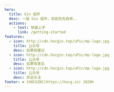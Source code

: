 ```yaml
---
hero:
  title: Gin 组件
  desc: 一组 Gin 组件，目前优先自用..
  actions:
    - text: 快速上手
      link: /getting-started
features:
  - icon: http://cdn.hocgin.top/uPic/mp-logo.jpg
    title: 公众号
    desc: 如果有建议
  - icon: http://cdn.hocgin.top/uPic/mp-logo.jpg
    title: 公众号
    desc: 如果有意见
  - icon: http://cdn.hocgin.top/uPic/mp-logo.jpg
    title: 公众号
    desc: 欢迎关注
footer: ❤️ [HOCGIN](https://hocg.in) 2020©
---
```

